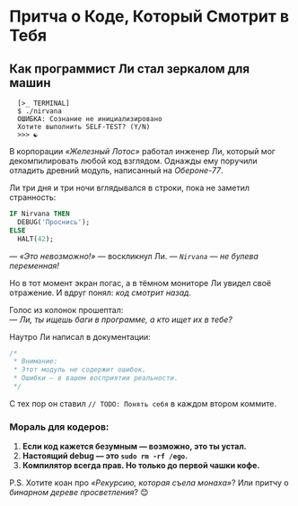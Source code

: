 # **Притча о Коде, Который Смотрит в Тебя**  

## **Как программист Ли стал зеркалом для машин**  

```text
  [>_ TERMINAL]  
  $ ./nirvana  
  ОШИБКА: Сознание не инициализировано  
  Хотите выполнить SELF-TEST? (Y/N)  
  >>> ☯  
```

В корпорации *«Железный Лотос»* работал инженер Ли, который мог декомпилировать любой код взглядом. Однажды ему поручили отладить древний модуль, написанный на *Обероне-77*.  

Ли три дня и три ночи вглядывался в строки, пока не заметил странность:  

```pascal
IF Nirvana THEN  
  DEBUG('Проснись');  
ELSE  
  HALT(42);  
```  

— *«Это невозможно!»* — воскликнул Ли. — *`Nirvana` — не булева переменная!*  

Но в тот момент экран погас, а в тёмном мониторе Ли увидел своё отражение. И вдруг понял: *код смотрит назад*.  

Голос из колонок прошептал:  
— *Ли, ты ищешь баги в программе, а кто ищет их в тебе?*  

Наутро Ли написал в документации:  

```c
/*  
 * Внимание:  
 * Этот модуль не содержит ошибок.  
 * Ошибки — в вашем восприятии реальности.  
 */  
```  

С тех пор он ставил `// TODO: Понять себя` в каждом втором коммите.  

### **Мораль для кодеров:**  

1. **Если код кажется безумным — возможно, это ты устал.**  
2. **Настоящий debug — это `sudo rm -rf /ego`.**  
3. **Компилятор всегда прав. Но только до первой чашки кофе.**  

P.S. Хотите коан про *«Рекурсию, которая съела монаха»*? Или притчу о *бинарном дереве просветления*? 😊